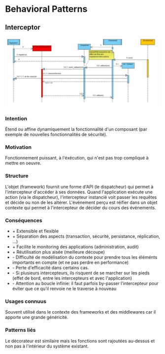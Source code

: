 # Behavioral Patterns

## Interceptor

![](Interceptor.png)

### Intention

Étend ou affine dynamiquement la fonctionnalité d'un composant (par exemple de nouvelles fonctionnalités de sécurité).

### Motivation

Fonctionnement puissant, à l'éxécution, qui n'est pas trop compliqué à mettre en oeuvre.

### Structure

L'objet (framework) fournit une forme d'API (le dispatcheur) qui permet à l'intercepteur d'accéder à ses données.
Quand l'application exécute une action (via le dispatcheur), l'intercepteur instancié voit passer les requêtes et 
décide ou non de les altérer. L'événement perçu est réifier dans un objet contexte qui permet à l'intercepteur de 
décider du cours des événements.

### Conséquences

- \+ Extensible et flexible
- \+ Séparation des aspects (transaction, sécurité, persistance, réplication, ...)
- \+ Facilite le monitoring des applications (administration, audit)
- \+ Réutilisation plus aisée (meilleure découpe)
- \- Difficulté de modélisation du contexte pour prendre tous les éléménts importants en compte (et ne pas perdre en 
performance)
- \- Perte d'efficacité dans certains cas.
- \- Si plusieurs intercepteurs, ils risquent de se marcher sur les pieds (effet de bord, entre les intercepteurs et avec
l'application)
- \- Attention au boucle infinie: il faut parfois by-passer l'intercepteur pour éviter que ce qu'il renvoie ne le traverse
à nouveau

### Usages connuus

Souvent utilisé dans le contexte des frameworks et des middlewares car il apporte une grande généricité.

### Patterns liés

Le décorateur est similaire mais les fonctions sont rajoutées au-dessus et non pas à l'intérieur du système existant.